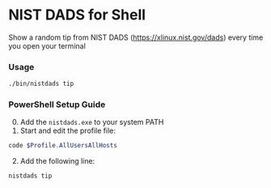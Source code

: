 # NIST DADS for Shell

Show a random tip from NIST DADS (https://xlinux.nist.gov/dads) every time you open your terminal

### Usage

```sh
./bin/nistdads tip
```

### PowerShell Setup Guide

0. Add the `nistdads.exe` to your system PATH
1. Start and edit the profile file:

```powershell
code $Profile.AllUsersAllHosts
```

2. Add the following line:

```
nistdads tip
```